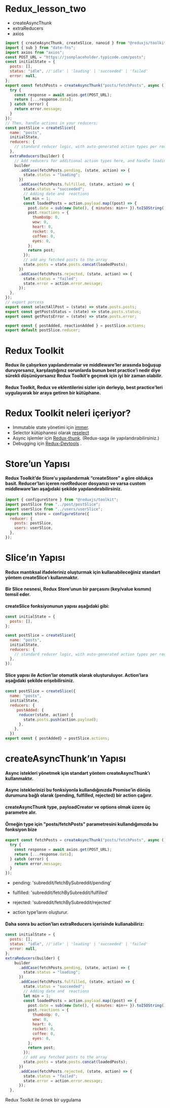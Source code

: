 # Redux_lesson_two

- createAsyncThunk
- extraReducers
- axios

```jsx
import { createAsyncThunk, createSlice, nanoid } from "@reduxjs/toolkit";
import { sub } from "date-fns";
import axios from "axios";
const POST_URL = "https://jsonplaceholder.typicode.com/posts";
const initialState = {
  posts: [],
  status: "idle", //'idle' | 'loading' | 'succeeded' | 'failed'
  error: null,
};
export const fetchPosts = createAsyncThunk("posts/fetchPosts", async () => {
  try {
    const response = await axios.get(POST_URL);
    return [...response.data];
  } catch (error) {
    return error.message;
  }
});
// Then, handle actions in your reducers:
const postSlice = createSlice({
  name: "posts",
  initialState,
  reducers: {
    // standard reducer logic, with auto-generated action types per reducer
  },
  extraReducers(builder) {
    // Add reducers for additional action types here, and handle loading state as needed
    builder
      .addCase(fetchPosts.pending, (state, action) => {
        state.status = "loading";
      })
      .addCase(fetchPosts.fulfilled, (state, action) => {
        state.status = "succeeded";
        // Adding date and  reactions
        let min = 1;
        const loadedPosts = action.payload.map((post) => {
          post.date = sub(new Date(), { minutes: min++ }).toISOString();
          post.reactions = {
            thumbsUp: 0,
            wow: 0,
            heart: 0,
            rocket: 0,
            coffee: 0,
            eyes: 0,
          };
          return post;
        });
        // add any fetched posts to the array
        state.posts = state.posts.concat(loadedPosts);
      })
      .addCase(fetchPosts.rejected, (state, action) => {
        state.status = "failed";
        state.error = action.error.message;
      });
  },
});
// export porcess
export const selectAllPost = (state) => state.posts.posts;
export const getPostsStatus = (state) => state.posts.status;
export const getPostsError = (state) => state.posts.error;

export const { postAdded, reactionAdded } = postSlice.actions;
export default postSlice.reducer;
```

# Redux Toolkit

#### Redux ile çalışırken yapılandırmalar ve middleware’ler arasında boğuşup duruyorsanız, karşılaştığınız sorunlarda bunun best practice’i nedir diye sürekli düşünüyorsanız Redux Toolkit’e geçmek için iyi bir zaman olabilir.

#### Redux Toolkit, Redux ve eklentilerini sizler için derleyip, best practice’leri uygulayarak bir araya getiren bir kütüphane.

# Redux Toolkit neleri içeriyor?

- Immutable state yönetimi için [immer](https://github.com/immerjs/immer).
- Selector kütüphanesi olarak [reselect](https://github.com/reduxjs/reselect)
- Async işlemler için [Redux-thunk](https://github.com/reduxjs/redux-thunk). (Redux-saga ile yapılandırabilirsiniz.)
- Debugging için [Redux-Devtools](https://github.com/reduxjs/redux-devtools) .

# Store’un Yapısı

#### Redux Toolkit’de Store’u yapılandırmak “createStore” a göre oldukça basit. Reducer’ları içeren rootReducer dosyanızı ve varsa custom middleware’ları aşağıdaki şekilde yapılandırabilirsiniz.

```jsx
import { configureStore } from "@reduxjs/toolkit";
import postSlice from "../post/postSlice";
import userSlice from "../users/userSlice";
export const store = configureStore({
  reducer: {
    posts: postSlice,
    users: userSlice,
  },
});
```

# Slice’ın Yapısı

#### Redux mantıksal ifadeleriniz oluşturmak için kullanabileceğiniz standart yöntem createSlice’ı kullanmaktır.

#### Bir Slice nesnesi, Redux Store’unun bir parçasını (key/value kısmını) temsil eder.

#### createSlice fonksiyonunun yapısı aşağıdaki gibi:

```jsx
const initialState = {
  posts: [],
};

const postSlice = createSlice({
  name: "posts",
  initialState,
  reducers: {
    // standard reducer logic, with auto-generated action types per reducer
  },
});
```

#### Slice yapısı ile Action’lar otomatik olarak oluşturuluyor. Action’lara aşağıdaki şekilde erişebilirsiniz.

```jsx
const postSlice = createSlice({
  name: "posts",
  initialState,
  reducers: {
     postAdded: {
      reducer(state, action) {
        state.posts.push(action.payload);
      },
    },
  })
export const { postAdded} = postSlice.actions;
```

# createAsyncThunk’ın Yapısı

#### Async istekleri yönetmek için standart yöntem createAsyncThunk’ı kullanmaktır.

#### Async isteklerinizi bu fonksiyonla kullandığınızda Promise’in dönüş durumuna bağlı olarak (pending, fulfilled, rejected) bir action çağırır.

#### createAsyncThunk type, payloadCreator ve options olmak üzere üç parametre alır.

#### Örneğin type için "posts/fetchPosts" parametresini kullandığımızda bu fonksiyon bize

```jsx
export const fetchPosts = createAsyncThunk("posts/fetchPosts", async () => {
  try {
    const response = await axios.get(POST_URL);
    return [...response.data];
  } catch (error) {
    return error.message;
  }
});
```

- pending: 'subreddit/fetchBySubreddit/pending'

- fulfilled: 'subreddit/fetchBySubreddit/fulfilled'

- rejected: 'subreddit/fetchBySubreddit/rejected'

- action type’larını oluşturur.

#### Daha sonra bu action’ları extraReducers içerisinde kullanabiliriz:

```jsx
const initialState = {
  posts: [],
  status: "idle", //'idle' | 'loading' | 'succeeded' | 'failed'
  error: null,
};
extraReducers(builder) {
    builder
      .addCase(fetchPosts.pending, (state, action) => {
        state.status = "loading";
      })
      .addCase(fetchPosts.fulfilled, (state, action) => {
        state.status = "succeeded";
        // Adding date and  reactions
        let min = 1;
        const loadedPosts = action.payload.map((post) => {
          post.date = sub(new Date(), { minutes: min++ }).toISOString();
          post.reactions = {
            thumbsUp: 0,
            wow: 0,
            heart: 0,
            rocket: 0,
            coffee: 0,
            eyes: 0,
          };
          return post;
        });
        // add any fetched posts to the array
        state.posts = state.posts.concat(loadedPosts);
      })
      .addCase(fetchPosts.rejected, (state, action) => {
        state.status = "failed";
        state.error = action.error.message;
      });
  },
```

Redux Toolkit ile örnek bir uygulama

